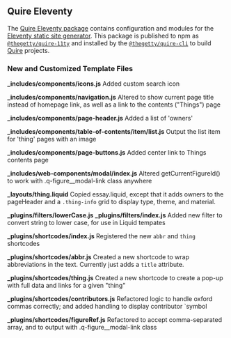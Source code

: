## Quire Eleventy

The [Quire Eleventy package](https://github.com/thegetty/quire/tree/main/packages/11ty) contains configuration and modules for the [Eleventy static site generator](https://11ty.dev). This package is published to npm as [`@thegetty/quire-11ty`](https://www.npmjs.com/package/@thegetty/quire-11ty) and installed by the [`@thegetty/quire-cli`](https://www.npmjs.com/package/@thegetty/quire-cli) to build [Quire](https://quire.getty.edu) projects.

### New and Customized Template Files

**_includes/components/icons.js**
Added custom search icon

**_includes/components/navigation.js**
Altered to show current page title instead of homepage link, as well as a link to the contents ("Things") page

**_includes/components/page-header.js**
Added a list of 'owners'

**_includes/components/table-of-contents/item/list.js**
Output the list item for 'thing' pages with an image

**_includes/components/page-buttons.js**
Added center link to Things contents page

**_includes/web-components/modal/index.js**
Altered getCurrentFigureId() to work with .q-figure__modal-link class anywhere

**_layouts/thing.liquid**
Copied essay.liquid, except that it adds owners to the pageHeader and a `.thing-info` grid to display type, theme, and material.

**_plugins/filters/lowerCase.js**
**_plugins/filters/index.js**
Added new filter to convert string to lower case, for use in Liquid tempates

**_plugins/shortcodes/index.js**
Registered the new `abbr` and `thing` shortcodes

**_plugins/shortcodes/abbr.js**
Created a new shortcode to wrap abbreviations in the text. Currently just adds a `title` attribute.

**_plugins/shortcodes/thing.js**
Created a new shortcode to create a pop-up with full data and links for a given "thing"

**_plugins/shortcodes/contributors.js**
Refactored logic to handle oxford commas correctly; and added handling to display contributor `symbol

**_plugins/shortcodes/figureRef.js**
Refactored to accept comma-separated array, and to output with .q-figure__modal-link class